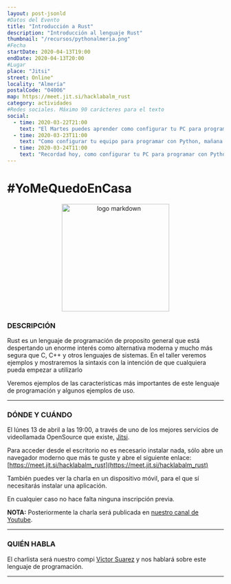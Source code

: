 ```yaml
---
layout: post-jsonld
#Datos del Evento
title: "Introducción a Rust"
description: "Introducción al lenguaje Rust"
thumbnail: "/recursos/pythonalmeria.png"
#Fecha
startDate: 2020-04-13T19:00
endDate: 2020-04-13T20:00
#Lugar
place: "Jitsi"
street: Online"
locality: "Almería"
postalCode: "04006"
map: https://meet.jit.si/hacklabalm_rust
category: actividades
#Redes sociales. Máximo 90 carácteres para el texto
social:
  - time: 2020-03-22T21:00
    text: "El Martes puedes aprender como configurar tu PC para programar con Python"
  - time: 2020-03-23T11:00
    text: "Como configurar tu equipo para programar con Python, mañana a las 19:00"	
  - time: 2020-03-24T11:00
    text: "Recordad hoy, como configurar tu PC para programar con Python"
---
```


# #YoMeQuedoEnCasa

<center><img src="https://upload.wikimedia.org/wikipedia/commons/thumb/d/d5/Rust_programming_language_black_logo.svg/240px-Rust_programming_language_black_logo.svg.png" alt="logo markdown" style="width: 250px"></center>

### DESCRIPCIÓN


Rust es un lenguaje de programación de proposito general que está despertando un enorme interés como alternativa moderna y mucho más segura que C, C++ y otros lenguajes de sistemas. En el taller veremos ejemplos y mostraremos la sintaxis con la intención de que cualquiera pueda empezar a utilizarlo

Veremos ejemplos de las características más importantes de este lenguaje de programación y algunos ejemplos de uso.

---

### DÓNDE Y CUÁNDO

El lúnes 13 de abril a las 19:00, a través de uno de los mejores servicios de videollamada OpenSource que existe, [Jitsi](https://jitsi.org/).

Para acceder desde el escritorio no es necesario instalar nada, sólo abre un navegador moderno que más te guste y abre el siguiente enlace: [https://meet.jit.si/hacklabalm_rust](https://meet.jit.si/hacklabalm_rust)

También puedes ver la charla en un dispositivo móvil, para el que sí necesitarás instalar una aplicación.

En cualquier caso no hace falta ninguna inscripción previa.

**NOTA:** Posteriormente la charla será publicada en [nuestro canal de Youtube](https://www.youtube.com/c/hacklabalmerianet).

---

### QUIÉN HABLA

El charlista será nuestro compi [Víctor Suarez](https://twitter.com/zerasul) y nos hablará sobre este lenguaje de programación.

---
